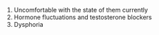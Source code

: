 1. Uncomfortable with the state of them currently
2. Hormone fluctuations and testosterone blockers
3. Dysphoria
